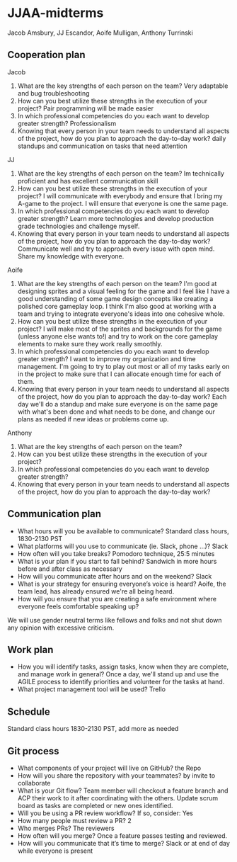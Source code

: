 # JJAA-midterms

Jacob Amsbury, JJ Escandor, Aoife Mulligan, Anthony Turrinski

## Cooperation plan

Jacob

1. What are the key strengths of each person on the team?
Very adaptable and bug troubleshooting
2. How can you best utilize these strengths in the execution of your project?
Pair programming will be made easier
3. In which professional competencies do you each want to develop greater strength?
Professionalism
4. Knowing that every person in your team needs to understand all aspects of the project, how do you plan to approach the day-to-day work?
daily standups and communication on tasks that need attention

JJ

1. What are the key strengths of each person on the team?
Im technically proficient and has excellent communication skill
2. How can you best utilize these strengths in the execution of your project?
I will communicate with everybody and ensure that I bring my A-game to the project. I will ensure that everyone is one the same page.
3. In which professional competencies do you each want to develop greater strength?
Learn more technologies and develop production grade technologies and challenge myself.
4. Knowing that every person in your team needs to understand all aspects of the project, how do you plan to approach the day-to-day work?
Communicate well and try to approach every issue with open mind. Share my knowledge with everyone.

Aoife

1. What are the key strengths of each person on the team?
I'm good at designing sprites and a visual feeling for the game and I feel like I have a good understanding of some game design concepts like creating a polished core gameplay loop. I think I'm also good at working with a team and trying to integrate everyone's ideas into one cohesive whole.
2. How can you best utilize these strengths in the execution of your project?
I will make most of the sprites and backgrounds for the game (unless anyone else wants to!) and try to work on the core gameplay elements to make sure they work really smoothly.
3. In which professional competencies do you each want to develop greater strength?
I want to improve my organization and time management. I'm going to try to play out most or all of my tasks early on in the project to make sure that I can allocate enough time for each of them.
4. Knowing that every person in your team needs to understand all aspects of the project, how do you plan to approach the day-to-day work?
Each day we'll do a standup and make sure everyone is on the same page with what's been done and what needs to be done, and change our plans as needed if new ideas or problems come up.

Anthony

1. What are the key strengths of each person on the team?
2. How can you best utilize these strengths in the execution of your project?
3. In which professional competencies do you each want to develop greater strength?
4. Knowing that every person in your team needs to understand all aspects of the project, how do you plan to approach the day-to-day work?

## Communication plan

+ What hours will you be available to communicate?
Standard class hours, 1830-2130 PST
+ What platforms will you use to communicate (ie. Slack, phone …)?
Slack
+ How often will you take breaks?
Pomodoro technique, 25:5 minutes
+ What is your plan if you start to fall behind?
Sandwich in more hours before and after class as necessary
+ How will you communicate after hours and on the weekend?
Slack
+ What is your strategy for ensuring everyone’s voice is heard?
Aoife, the team lead, has already ensured we're all being heard.
+ How will you ensure that you are creating a safe environment where everyone feels comfortable speaking up?

We will use gender neutral terms like fellows and folks and not shut down any opinion with excessive criticism.

## Work plan

+ How you will identify tasks, assign tasks, know when they are complete, and manage work in general?
Once a day, we'll stand up and use the AGILE process to identify priorities and volunteer for the tasks at hand.
+ What project management tool will be used?
Trello

## Schedule

Standard class hours 1830-2130 PST, add more as needed

## Git process

+ What components of your project will live on GitHub?
the Repo
+ How will you share the repository with your teammates?
by invite to collaborate
+ What is your Git flow?
Team member will checkout a feature branch and ACP their work to it after coordinating with the others.
Update scrum board as tasks are completed or new ones identified.
+ Will you be using a PR review workflow? If so, consider:
Yes
+ How many people must review a PR?
2
+ Who merges PRs?
The reviewers
+ How often will you merge?
Once a feature passes testing and reviewed.
+ How will you communicate that it’s time to merge?
Slack or at end of day while everyone is present